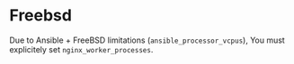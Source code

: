 Freebsd
=======

Due to Ansible + FreeBSD limitations (`ansible_processor_vcpus`), You must explicitely set `nginx_worker_processes`.
